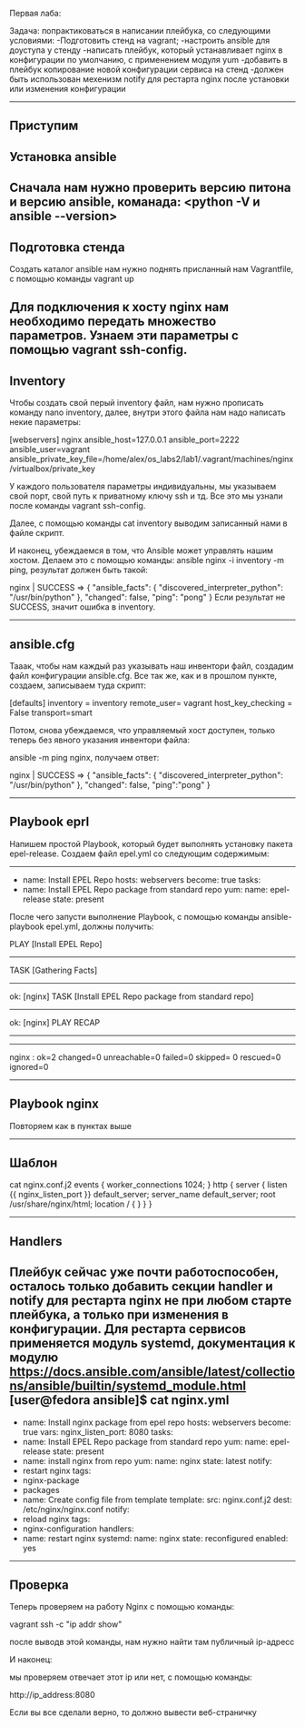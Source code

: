 Первая лаба:

Задача: попрактиковаться в написании плейбука, со следующими условиями:
-Подготовить стенд на vagrant;
-настроить ansible для доуступа у стенду
-написать плейбук, который устанавливает nginx в конфигурации по умолчанию, с применением модуля yum
-добавить в плейбук копирование новой конфигурации сервиса на стенд 
-должен быть использован мехенизм notify для рестарта nginx после установки или изменения конфигурации

---
Приступим
---
Установка ansible
---
Сначала нам нужно проверить версию питона и версию ansible, команада: <python -V и ansible --version>
---
Подготовка стенда 
---
Создать каталог ansible 
нам нужно поднять присланный нам Vagrantfile, с помощью команды vagrant up

Для подключения к хосту nginx нам необходимо передать множество параметров. Узнаем эти параметры с помощью vagrant ssh-config.
---
Inventory
---
Чтобы создать свой перый inventory файл, нам нужно прописать команду nano inventory, далее, внутри этого файла нам надо написать некие параметры:

[webservers]
nginx ansible_host=127.0.0.1 ansible_port=2222 ansible_user=vagrant ansible_private_key_file=/home/alex/os_labs2/lab1/.vagrant/machines/nginx/virtualbox/private_key

У каждого пользователя параметры индивидуальны, мы указываем свой порт, свой путь к приватному ключу ssh и тд. Все это мы узнали после команды vagrant ssh-config.


Далее, с помощью команды cat inventory выводим записанный нами в файле скрипт.

И наконец, убеждаемся в том, что Ansible может управлять нашим хостом. Делаем это с помощью команды:
ansible nginx -i inventory -m ping, результат должен быть такой:

nginx | SUCCESS => {
"ansible_facts": {
"discovered_interpreter_python": "/usr/bin/python"
},
"changed": false,
"ping": "pong"
}
 Если результат не SUCCESS, значит ошибка в inventory.

---
ansible.cfg
---

Тааак, чтобы нам каждый раз указывать наш инвентори файл, создадим файл конфигурации ansible.cfg. Все так же, как и в прошлом пункте, создаем, записываем туда скрипт:

[defaults]
inventory = inventory
remote_user= vagrant
host_key_checking = False
transport=smart

Потом, снова убеждаемся, что управляемый хост доступен, только теперь без явного указания инвентори файла:

ansible -m ping nginx, получаем ответ:


nginx | SUCCESS => {
"ansible_facts": {
"discovered_interpreter_python": "/usr/bin/python"
},
"changed": false,
"ping":"pong"
}

---
Playbook eprl
---

Напишем простой Playbook, который будет выполнять установку пакета epel-release. Создаем файл epel.yml со следующим содержимым:

---
- name: Install EPEL Repo
hosts: webservers
become: true
tasks:
- name: Install EPEL Repo package from standard repo
yum:
name: epel-release
state: present

После чего запусти выполнение Playbook, с помощью команды ansible-playbook epel.yml, должны получить:

PLAY [Install EPEL Repo]
**************************************************************
TASK [Gathering Facts]
****************************************************************
ok: [nginx]
TASK [Install EPEL Repo package from standard repo]
***********************************
ok: [nginx]
PLAY RECAP
******************************************************************
**********
nginx : ok=2
changed=0 unreachable=0 failed=0 skipped=
0 rescued=0 ignored=0

---
Playbook nginx
---
Повторяем как в пунктах выше

---
Шаблон
---

cat nginx.conf.j2
events {
worker_connections 1024;
}
http {
server {
listen {{ nginx_listen_port }} default_server;
server_name default_server;
root /usr/share/nginx/html;
location / {
}
}
}

---
Handlers
---

Плейбук сейчас уже почти работоспособен, осталось только добавить секции handler и notify
для рестарта nginx не при любом старте плейбука, а только при изменения в конфигурации.
Для рестарта сервисов применяется модуль systemd, документация к модулю
https://docs.ansible.com/ansible/latest/collections/ansible/builtin/systemd_module.html
[user@fedora ansible]$ cat nginx.yml
---
- name: Install nginx package from epel repo
hosts: webservers
become: true
vars:
nginx_listen_port: 8080
tasks:
- name: Install EPEL Repo package from standard repo
yum:
name: epel-release
state: present
- name: install nginx from repo
yum:
name: nginx
state: latest
notify:
- restart nginx
tags:
- nginx-package
- packages
- name: Create config file from template
template:
src: nginx.conf.j2
dest: /etc/nginx/nginx.conf
notify:
- reload nginx
tags:
- nginx-configuration
handlers:
- name: restart nginx
systemd:
name: nginx
state: reconfigured
enabled: yes

---
Проверка 
---

Теперь проверяем на работу Nginx c помощью команды:

vagrant ssh -c "ip addr show"

после выводв этой команды, нам нужно найти там публичный ip-адресс

И наконец:

мы проверяем отвечает этот ip или нет, с помощью команды:

http://ip_address:8080

Если вы все сделали верно, то должно вывести веб-страничку




